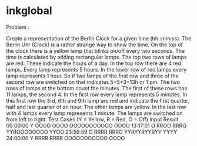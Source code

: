 inkglobal
=========

Problem : 

Create a representation of the Berlin Clock for a given time (hh::mm:ss).
The Berlin Uhr (Clock) is a rather strange way to show the time. On the top of the clock there is a yellow lamp that blinks on/off every two seconds. The time is calculated by adding rectangular lamps.
The top two rows of lamps are red. These indicate the hours of a day. In the top row there are 4 red lamps. Every lamp represents 5 hours. In the lower row of red lamps every lamp represents 1 hour. So if two lamps of the first row and three of the second row are switched on that indicates 5+5+3=13h or 1 pm.
The two rows of lamps at the bottom count the minutes. The first of these rows has 11 lamps, the second 4. In the first row every lamp represents 5 minutes. In this first row the 3rd, 6th and 9th lamp are red and indicate the first quarter, half and last quarter of an hour. The other lamps are yellow. In the last row with 4 lamps every lamp represents 1 minute.
The lamps are switched on from left to right.
Test Cases (Y = Yellow, R = Red, O = Off)
Input Result 00:00:00 Y OOOO OOOO OOOOOOOOOOO OOOO
13:17:01 O RROO RRRO YYROOOOOOOO YYOO
23:59:59 O RRRR RRRO YYRYYRYYRYY YYYY
24:00:00 Y RRRR RRRR OOOOOOOOOOO OOOO
